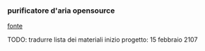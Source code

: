 ### purificatore d'aria opensource

[fonte](http://www.instructables.com/id/OPEN-SOURCE-AIR-PURIFIER/?ALLSTEPS4)

TODO: tradurre lista dei materiali
inizio progetto: 15 febbraio 2107



